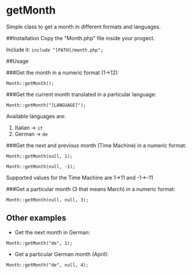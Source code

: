 # getMonth
Simple class to get a month in different formats and languages.

##Installation
Copy the "Month.php" file inside your progect.

Include it:
```include "[PATH]/month.php";```

##Usage

###Get the month in a numeric format (1->12):

```Month::getMonth();```

###Get the current month translated in a particular language:

```Month::getMonth("[LANGUAGE]");```

Available languages are:
1. Italian -> ```it```
2. German -> ```de```

###Get the next and previous month (Time Machine) in a numeric format:

```Month::getMonth(null, 1);```

```Month::getMonth(null, -1);```

Supported values for the Time Machine are 1->11 and -1->-11

###Get a particular month (3 that means March) in a numeric format:

```Month::getMonth(null, null, 3);```

## Other examples
- Get the next month in German:

```Month::getMonth("de", 1);```

- Get a particular German month (April):

```Month::getMonth("de", null, 4);```